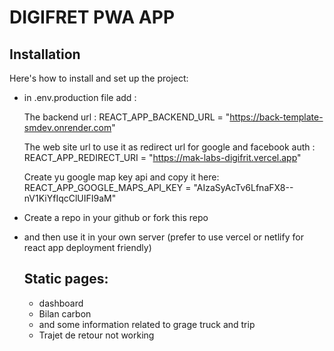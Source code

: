 # DIGIFRET PWA APP

## Installation

Here's how to install and set up the project:

* in .env.production file add :
  
  The backend url : 
  REACT_APP_BACKEND_URL = "https://back-template-smdev.onrender.com"
  
  The web site url to use it as redirect url for google and facebook auth : 
  REACT_APP_REDIRECT_URI = "https://mak-labs-digifrit.vercel.app"

  Create yu google map key api and copy it here:
  REACT_APP_GOOGLE_MAPS_API_KEY = "AIzaSyAcTv6LfnaFX8--nV1KiYfIqcClUIFI9aM"
  
* Create a repo in your github or fork this repo
* and then use it in your own server (prefer to use vercel or netlify for react app deployment friendly)

  ## Static pages:
  * dashboard
  * Bilan carbon
  * and some information related to grage truck and trip
  * Trajet de retour not working
